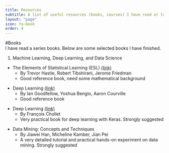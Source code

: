 ```yaml
---
title: Resources
subtitle: A list of useful resources (books, courses) I have read or taken.
layout: "page"
icon: fa-book
order: 4
---
```


#Books<br/>
I have read a series books. Below are some selected books I have finished.

1. Machine Learning, Deep Learning, and Data Science
<ul>
        <li>The Elements of Statistical Learning (ESL) <a href="https://web.stanford.edu/~hastie/ElemStatLearn">(link)</a>
        <ul>
        <li>By Trevor Hastie, Robert Tibshirani, Jerome Friedman</li>
        <li>Good reference book, need some mathematical background</li>
        </ul>
        </li> 
</ul>      
                
<ul>
        <li>Deep Learning <a href="https://www.deeplearningbook.org">(link)</a>
        <ul>
        <li>By Ian Goodfellow, Yoshua Bengio, Aaron Courville</li>
        <li>Good reference book</li>
        </ul>
        </li> 
</ul>    

<ul>
        <li>Deep Learning <a href="https://www.deeplearningbook.org">(link)</a>
        <ul>
        <li>By François Chollet</li>
        <li>Very practical book for deep learning with Keras. Strongly suggested</li>
        </ul>
        </li> 
</ul> 

<ul>
        <li>Data Mining: Concepts and Techniques
        <ul>
        <li>By Jiawei Han, Micheline Kamber, Jian Pei</li>
        <li>A very detailed tutorial and practical hands-on experiment on data mining. Strongly suggested</li>
        </ul>
        </li> 
</ul>
